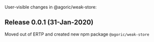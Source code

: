 User-visible changes in @agoric/weak-store:

## Release 0.0.1 (31-Jan-2020)

Moved out of ERTP and created new npm package `@agoric/weak-store`
